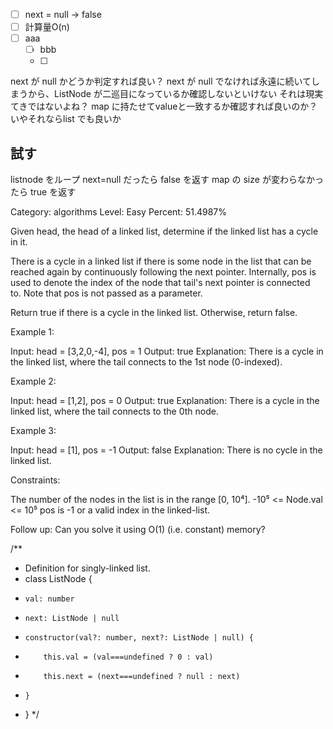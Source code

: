 - [ ] next = null -> false
- [ ] 計算量O(n)
- [ ] aaa
  - [ ] bbb
  - [ ]
next が null かどうか判定すれば良い？
next が null でなければ永遠に続いてしまうから、ListNode が二巡目になっているか確認しないといけない
それは現実てきではないよね？
map に持たせてvalueと一致するか確認すれば良いのか？
いやそれならlist でも良いか

## 試す

listnode をループ
next=null だったら false を返す
map の size が変わらなかったら true を返す

 Category: algorithms
 Level: Easy
 Percent: 51.4987%

 Given head, the head of a linked list, determine if the linked list has a cycle in it.

 There is a cycle in a linked list if there is some node in the list that can be reached again by continuously following the next pointer. Internally, pos is used to denote the index of the node that tail's next pointer is connected to. Note that pos is not passed as a parameter.

 Return true if there is a cycle in the linked list. Otherwise, return false.

 Example 1:

 Input: head = [3,2,0,-4], pos = 1
 Output: true
 Explanation: There is a cycle in the linked list, where the tail connects to the 1st node (0-indexed).

 Example 2:

 Input: head = [1,2], pos = 0
 Output: true
 Explanation: There is a cycle in the linked list, where the tail connects to the 0th node.

 Example 3:

 Input: head = [1], pos = -1
 Output: false
 Explanation: There is no cycle in the linked list.

 Constraints:

  The number of the nodes in the list is in the range [0, 10⁴].
  -10⁵ <= Node.val <= 10⁵
  pos is -1 or a valid index in the linked-list.

 Follow up: Can you solve it using O(1) (i.e. constant) memory?

/**

- Definition for singly-linked list.
- class ListNode {
-     val: number
-     next: ListNode | null
-     constructor(val?: number, next?: ListNode | null) {
-         this.val = (val===undefined ? 0 : val)
-         this.next = (next===undefined ? null : next)
-     }
- }
 */
